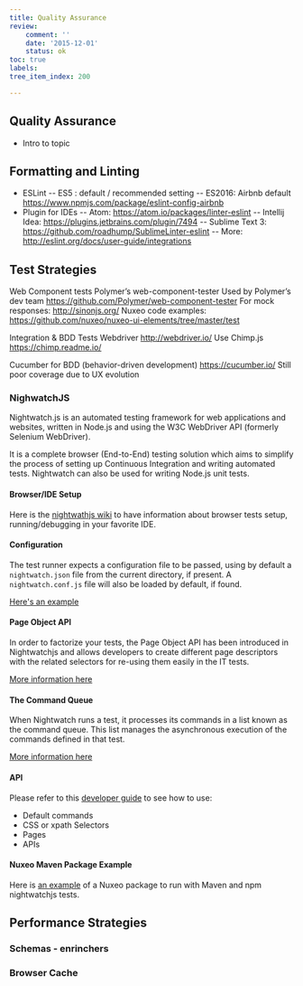 ```yaml
---
title: Quality Assurance
review:
    comment: ''
    date: '2015-12-01'
    status: ok
toc: true
labels:
tree_item_index: 200

---
```

## Quality Assurance

- Intro to topic

## Formatting and Linting

- ESLint
-- ES5 : default / recommended setting
-- ES2016: Airbnb default https://www.npmjs.com/package/eslint-config-airbnb
- Plugin for IDEs
-- Atom: https://atom.io/packages/linter-eslint
-- Intellij Idea: https://plugins.jetbrains.com/plugin/7494
-- Sublime Text 3: https://github.com/roadhump/SublimeLinter-eslint
-- More: http://eslint.org/docs/user-guide/integrations


## Test Strategies

Web Component tests
Polymer’s web-component-tester
Used by Polymer’s dev team
https://github.com/Polymer/web-component-tester
For mock responses: http://sinonjs.org/
Nuxeo code examples: https://github.com/nuxeo/nuxeo-ui-elements/tree/master/test

Integration & BDD Tests
Webdriver
http://webdriver.io/
Use Chimp.js https://chimp.readme.io/

Cucumber for BDD (behavior-driven development)
https://cucumber.io/
Still poor coverage due to UX evolution

### NighwatchJS

Nightwatch.js is an automated testing framework for web applications and websites, written in Node.js and using the W3C WebDriver API (formerly Selenium WebDriver).

It is a complete browser (End-to-End) testing solution which aims to simplify the process of setting up Continuous Integration and writing automated tests. Nightwatch can also be used for writing Node.js unit tests.

#### Browser/IDE Setup

Here is the [nightwathjs wiki](https://github.com/nightwatchjs/nightwatch/wiki) to have information about browser tests setup, running/debugging in your favorite IDE.

#### Configuration

The test runner expects a configuration file to be passed, using by default a `nightwatch.json` file from the current directory, if present. A `nightwatch.conf.js` file will also be loaded by default, if found.

[Here's an example](http://nightwatchjs.org/getingstarted#settings-file)

#### Page Object API

In order to factorize your tests, the Page Object API has been introduced in Nightwatchjs and allows developers to create different page descriptors with the related selectors for re-using them easily in the IT tests.

[More information here](https://github.com/nightwatchjs/nightwatch/wiki/Page-Object-API)

#### The Command Queue

When Nightwatch runs a test, it processes its commands in a list known as the command queue. This list manages the asynchronous execution of the commands defined in that test.

[More information here](https://github.com/nightwatchjs/nightwatch/wiki/Understanding-the-Command-Queue)

#### API

Please refer to this [developer guide](http://nightwatchjs.org/guide) to see how to use:

- Default commands
- CSS or xpath Selectors
- Pages
- APIs

#### Nuxeo Maven Package Example

Here is [an example](https://github.com/nuxeo/nuxeo-marketplace-sample/edit/master/ftest/nightwatchjs) of a Nuxeo package to run with Maven and npm nightwatchjs tests.

## Performance Strategies

### Schemas - enrinchers

### Browser Cache
